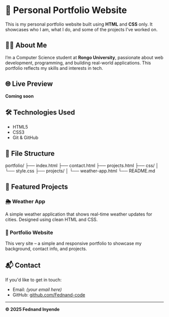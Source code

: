 # 💼 Personal Portfolio Website

This is my personal portfolio website built using **HTML** and **CSS** only. It showcases who I am, what I do, and some of the projects I’ve worked on.

## 👨‍💻 About Me

I’m a Computer Science student at **Rongo University**, passionate about web development, programming, and building real-world applications. This portfolio reflects my skills and interests in tech.

## 🌐 Live Preview

**Coming soon**

## 🛠️ Technologies Used

- HTML5  
- CSS3  
- Git & GitHub

## 📁 File Structure
portfolio/
├── index.html
├── contact.html
├── projects.html
├── css/
│ └── style.css
├── projects/
│ └── weather-app.html
└── README.md

## 📌 Featured Projects

### 🌦️ Weather App  
A simple weather application that shows real-time weather updates for cities. Designed using clean HTML and CSS.

### 💼 Portfolio Website  
This very site – a simple and responsive portfolio to showcase my background, contact info, and projects.

## 📬 Contact

If you'd like to get in touch:

- Email: *(your email here)*
- GitHub: [github.com/Fednand-code](https://github.com/Fednand-code)

---

**© 2025 Fednand Inyende**
